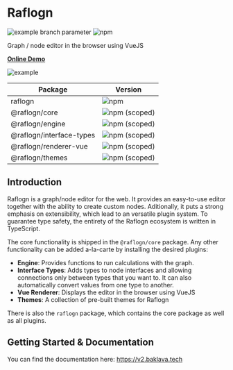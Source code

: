 # Raflogn

![example branch parameter](https://github.com/noicu/raflogn/actions/workflows/push.yml/badge.svg?branch=feature-1)
![npm](https://img.shields.io/npm/v/raflogn.svg)

Graph / node editor in the browser using VueJS

**[Online Demo](https://codesandbox.io/s/raflogn-example-jyc6f?file=/src/App.vue)**

![example](/img/example.png)

| Package | Version |
| --- | --- |
| raflogn | ![npm](https://img.shields.io/npm/v/raflogn.svg?style=flat-square) |
| @raflogn/core | ![npm (scoped)](https://img.shields.io/npm/v/@raflogn/core.svg?style=flat-square) |
| @raflogn/engine | ![npm (scoped)](https://img.shields.io/npm/v/@raflogn/engine.svg?style=flat-square) |
| @raflogn/interface-types | ![npm (scoped)](https://img.shields.io/npm/v/@raflogn/interface-types.svg?style=flat-square) |
| @raflogn/renderer-vue | ![npm (scoped)](https://img.shields.io/npm/v/@raflogn/renderer-vue.svg?style=flat-square) |
| @raflogn/themes | ![npm (scoped)](https://img.shields.io/npm/v/@raflogn/themes.svg?style=flat-square) |

## Introduction
Raflogn is a graph/node editor for the web. It provides an easy-to-use editor together with the ability to create custom nodes. Aditionally, it puts a strong emphasis on extensibility, which lead to an versatile plugin system.
To guarantee type safety, the entirety of the Raflogn ecosystem is written in TypeScript.

The core functionality is shipped in the `@raflogn/core` package. Any other functionality can be added a-la-carte by installing the desired plugins:
* **Engine**: Provides functions to run calculations with the graph.
* **Interface Types**: Adds types to node interfaces and allowing connections only between types that you want to. It can also automatically convert values from one type to another.
* **Vue Renderer**: Displays the editor in the browser using VueJS
* **Themes**: A collection of pre-built themes for Raflogn

There is also the `raflogn` package, which contains the core package as well as all plugins.

## Getting Started & Documentation
You can find the documentation here: https://v2.baklava.tech
